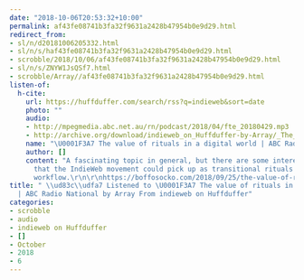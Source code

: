 ```yaml
---
date: "2018-10-06T20:53:32+10:00"
permalink: af43fe08741b3fa32f9631a2428b47954b0e9d29.html
redirect_from:
- sl/n/d20181006205332.html
- sl/n/s/haf43fe08741b3fa32f9631a2428b47954b0e9d29.html
- scrobble/2018/10/06/af43fe08741b3fa32f9631a2428b47954b0e9d29.html
- sl/n/s/ZNYW1JsQSf7.html
- scrobble/Array//af43fe08741b3fa32f9631a2428b47954b0e9d29.html
listen-of:
  h-cite:
    url: https://huffduffer.com/search/rss?q=indieweb&sort=date
    photo: ""
    audio:
    - http://mpegmedia.abc.net.au/rn/podcast/2018/04/fte_20180429.mp3
    - http://archive.org/download/indieweb_on_Huffduffer-by-Array/_The_value_of_rituals_in_a_digital_world_ABC_Radio_National.mp3
    name: "\U0001F3A7 The value of rituals in a digital world | ABC Radio National"
    author: []
    content: "A fascinating topic in general, but there are some interesting tidbits
      that the IndieWeb movement could pick up as transitional rituals within its
      workflow.\r\n\r\nhttps://boffosocko.com/2018/09/25/the-value-of-rituals-in-a-digital-world-abc-radio-national/"
title: " \\ud83c\\udfa7 Listened to \U0001F3A7 The value of rituals in a digital world
  | ABC Radio National by Array From indieweb on Huffduffer"
categories:
- scrobble
- audio
- indieweb on Huffduffer
- []
- October
- 2018
- 6
---
```

